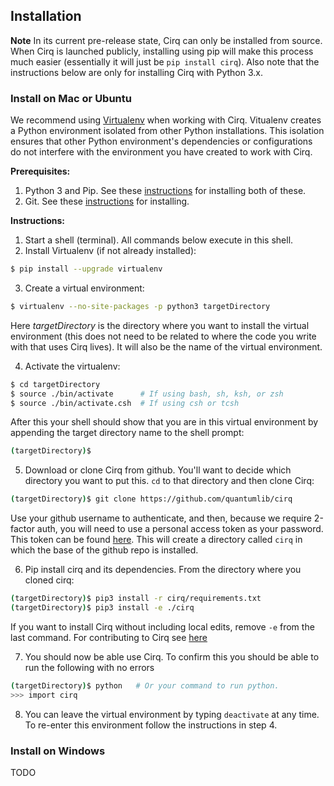 ## Installation

**Note** In its current pre-release state, Cirq can only be installed
from  source. When Cirq is launched publicly, installing using pip will make
this process much easier (essentially it will just be ```pip install cirq```). 
Also note that the instructions below are only for installing Cirq with 
Python 3.x.

### Install on Mac or Ubuntu

We recommend using [Virtualenv](https://virtualenv.pypa.io/en/stable/) when
working with Cirq.  Vitualenv creates a Python environment isolated from 
other Python installations. This isolation ensures that other Python 
environment's dependencies or configurations do not interfere with the
environment you have created to work with Cirq.

**Prerequisites:**
1. Python 3 and Pip. See these 
[instructions](http://docs.python-guide.org/en/latest/starting/installation/)
for installing both of these. 
2. Git. See these
[instructions](https://git-scm.com/book/en/v2/Getting-Started-Installing-Git)
for installing.  

**Instructions:**
1. Start a shell (terminal). All commands below execute in this shell.
2. Install Virtualenv (if not already installed):
```bash
$ pip install --upgrade virtualenv 
```

3. Create a virtual environment:
```bash
$ virtualenv --no-site-packages -p python3 targetDirectory
```
Here *targetDirectory* is the directory where you want to install the
virtual environment (this does not need to be related to where the code
you write with that uses Cirq lives). It will also be the name of
the virtual environment.

4. Activate the virtualenv:
```bash
$ cd targetDirectory
$ source ./bin/activate      # If using bash, sh, ksh, or zsh
$ source ./bin/activate.csh  # If using csh or tcsh 
```
After this your shell should show that you are in this virtual environment
by appending the target directory name to the shell prompt:
```bash
(targetDirectory)$
```

5. Download or clone Cirq from github.  You'll want to decide 
which directory you want to put this.  ```cd``` to that directory and then
clone Cirq:
```bash
(targetDirectory)$ git clone https://github.com/quantumlib/cirq
```
Use your github username to authenticate, and then, because we require
2-factor auth, you will need to use a personal access token as your
password.  This token can be found 
[here](https://github.com/settings/tokens). This will create a directory
called ```cirq``` in which the base of the github repo is installed.

6. Pip install cirq and its dependencies. From the directory where 
you cloned cirq:
```bash
(targetDirectory)$ pip3 install -r cirq/requirements.txt
(targetDirectory)$ pip3 install -e ./cirq 
``` 
If you want to install Cirq without including local edits, remove ```-e```
from the last command. For contributing to Cirq see [here](CONTRIBUTING)

7. You should now be able use Cirq. To confirm this you should be able
to run the following with no errors
```bash
(targetDirectory)$ python   # Or your command to run python.
>>> import cirq
```

8. You can leave the virtual environment by typing ```deactivate```
at any time. To re-enter this environment follow the instructions in 
step 4.   

### Install on Windows

TODO
